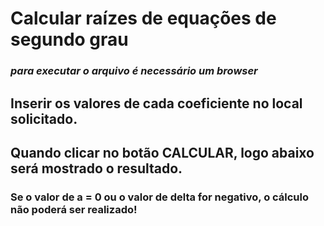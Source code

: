 # Calcular raízes de equações de segundo grau
###  *para executar o arquivo é necessário um browser*

## Inserir os valores de cada coeficiente no local solicitado.
## Quando clicar no botão CALCULAR, logo abaixo será mostrado o resultado.

### Se o valor de a = 0 ou o valor de delta for negativo, o cálculo não poderá ser realizado!
